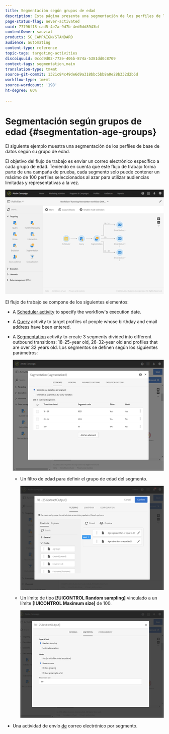 ```yaml
---
title: Segmentación según grupos de edad
description: Esta página presenta una segmentación de los perfiles de la base de datos según su grupo de edad. El objetivo del flujo de trabajo es enviar un correo electrónico específico a cada grupo de edad.
page-status-flag: never-activated
uuid: 77796f18-cad5-4e7a-9d7b-4ed0dd8943bf
contentOwner: sauviat
products: SG_CAMPAIGN/STANDARD
audience: automating
content-type: reference
topic-tags: targeting-activities
discoiquuid: 0ccd9d02-772e-406b-874a-5381dd0c8709
context-tags: segmentation,main
translation-type: tm+mt
source-git-commit: 1321c84c49de6d9a318bbc5bb8a0e28b332d2b5d
workflow-type: tm+mt
source-wordcount: '198'
ht-degree: 66%

---
```



# Segmentación según grupos de edad {#segmentation-age-groups}

El siguiente ejemplo muestra una segmentación de los perfiles de base de datos según su grupo de edad.

El objetivo del flujo de trabajo es enviar un correo electrónico específico a cada grupo de edad. Teniendo en cuenta que este flujo de trabajo forma parte de una campaña de prueba, cada segmento solo puede contener un máximo de 100 perfiles seleccionados al azar para utilizar audiencias limitadas y representativas a la vez.

![](assets/wkf_segment_example_4.png)

El flujo de trabajo se compone de los siguientes elementos:

* A [Scheduler activity](../../automating/using/segmentation.md) to specify the workflow&#39;s execution date.
* A [Query](../../automating/using/query.md) activity to target profiles of people whose birthday and email address have been entered.
* A [Segmentation](../../automating/using/segmentation.md) activity to create 3 segments divided into different outbound transitions: 18-25-year old, 26-32-year old and profiles that are over 32 years old. Los segmentos se definen según los siguientes parámetros:

   ![](assets/wkf_segment_example_3.png)

   * Un filtro de edad para definir el grupo de edad del segmento.

      ![](assets/wkf_segment_new_segment.png)

   * Un límite de tipo **[!UICONTROL Random sampling]** vinculado a un límite **[!UICONTROL Maximum size]** de 100.

      ![](assets/wkf_segment_example_1.png)

* Una actividad de envío [de](../../automating/using/email-delivery.md) correo electrónico por segmento.
